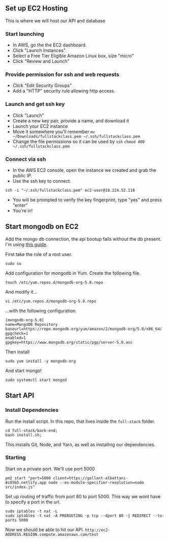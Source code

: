 ## Set up EC2 Hosting
This is where we will host our API and database
### Start launching

- In AWS, go the the EC2 dashboard.
- Click "Launch Instances".
- Select a Free Tier Eligible Amazon Linux box, size "micro"
- Click "Review and Launch"

### Provide permission for ssh and web requests

- Click "Edit Security Groups"
- Add a "HTTP" security rule allowing http access.

### Launch and get ssh key

- Click "Launch"
- Create a new key pair, provide a name, and download it
- Launch your EC2 instance
- Move it somewhere you'll remember
```mv ~/Downloads/fullstackclass.pem ~/.ssh/fullstackclass.pem```
- Change the file permissions so it can be used by `ssh`
```chmod 400 ~/.ssh/fullstackclass.pem```

### Connect via ssh
- In the AWS EC2 console, open the instance we created and grab the public IP.
- Use the ssh key to connect.
```
ssh -i "~/.ssh/fullstackclass.pem" ec2-user@18.224.52.118
```
- You will be prompted to verify the key fingerprint, type "yes" and press "enter"
- You're in!

## Start mongodb on EC2
Add the mongo db connection, the api bootup fails without the db present. I'm using [this guide](https://docs.mongodb.com/manual/tutorial/install-mongodb-on-amazon/).

First take the role of a root user.
```
sudo su
```

Add configuration for mongodb in Yum. Create the following file.
```
touch /etc/yum.repos.d/mongodb-org-5.0.repo
```

And modify it...
```
vi /etc/yum.repos.d/mongodb-org-5.0.repo
```

...with the following configuration.
```
[mongodb-org-5.0]
name=MongoDB Repository
baseurl=https://repo.mongodb.org/yum/amazon/2/mongodb-org/5.0/x86_64/
gpgcheck=1
enabled=1
gpgkey=https://www.mongodb.org/static/pgp/server-5.0.asc
```


Then install
```
sudo yum install -y mongodb-org
```

And start mongo!
```
sudo systemctl start mongod
```
## Start API
### Install Dependencies
Run the install script. In this repo, that lives inside the `full-stack` folder.
```
cd full-stack/back-end;
bash install.sh;
```
This installs Git, Node, and Yarn, as well as installing our dependencies.

### Starting
Start on a private port. We'll use port 5000
```
pm2 start "port=5000 client=https://gallant-albattani-8c05b5.netlify.app node --es-module-specifier-resolution=node src/index.js"
```

Set up routing of traffic from port 80 to port 5000. This way we wont have to specify a port in the url.
```
sudo iptables -t nat -L
sudo iptables -t nat -A PREROUTING -p tcp --dport 80 -j REDIRECT --to-ports 5000
```

Now we should be able to hit our API. `http://ec2-ADDRESS.REGION.compute.amazonaws.com/test`
